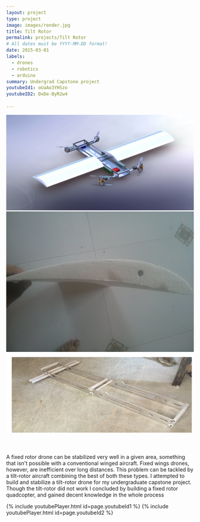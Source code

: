 ```yaml
---
layout: project
type: project
image: images/render.jpg
title: Tilt Rotor
permalink: projects/Tilt Rotor
# All dates must be YYYY-MM-DD format!
date: 2015-03-01
labels:
  - drones
  - robotics
  - arduino
summary: Undergrad Capstone project
youtubeId1: oUaAo3YHSzo
youtubeID2: DxDe-ByR2w4

---
```

<div class="ui medium images">
<img class="ui medium right rounded image" src="../images/render.jpg">
<img class="ui medium right rounded image" src="../images/be1.jpg">
<img class="ui medium right rounded image" src="../images/be2.png">
</div>

<br>
<br>

A fixed rotor drone can be stabilized very well in a given area, something that isn't possible with a conventional winged aircraft. Fixed wings drones, however, are inefficient over long distances. This problem can be tackled by a tilt-rotor aircraft combining the best of both these types. I attempted to build and stabilize a tilt-rotor drone for my undergraduate capstone project. Though the tilt-rotor did not work I concluded by building a fixed rotor quadcopter, and gained decent knowledge in the whole process


{% include youtubePlayer.html id=page.youtubeId1 %}
{% include youtubePlayer.html id=page.youtubeId2 %}


